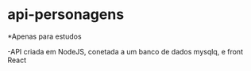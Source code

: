# api-personagens

*Apenas para estudos

-API criada em NodeJS, conetada a um banco de dados mysqlq, e front React
